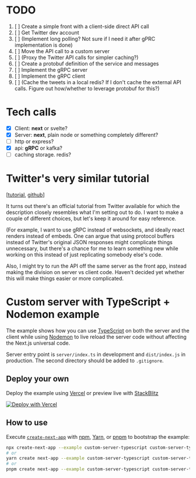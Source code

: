 
# TODO
1. [ ] Create a simple front with a client-side direct API call
1. [ ] Get Twitter dev account
1. [ ] (Implement long polling? Not sure if I need it after gPRC implementation is done)
1. [ ] Move the API call to a custom server
1. [ ] (Proxy the Twitter API calls for simpler caching?)
1. [ ] Create a protobuf definition of the service and messages
1. [ ] Implement the gRPC server
1. [ ] Implement the gRPC client
1. [ ] (Cache the tweets in a local redis? If I don't cache the external API calls. Figure out how/whether to leverage protobuf for this?)

# Tech calls
- [x] Client: **next** or svelte?
- [x] Server: **next**, plain node or something completely different?
- [ ] http or express?
- [x] api: **gRPC** or kafka?
- [ ] caching storage. redis?

# Twitter's very similar tutorial
[[tutorial](), [github](https://github.com/twitterdev/real-time-tweet-streamer)]

It turns out there's an official tutorial from Twitter available for which the description closely resembles what I'm setting out to do. I want to make a couple of different choices, but let's keep it around for easy reference.

(For example, I want to use gRPC instead of websockets, and ideally react renders instead of embeds. One can argue that using protocol buffers instead of Twitter's original JSON responses might complicate things unnecessary, but there's a chance for me to learn something new while working on this instead of just replicating somebody else's code.

Also, I might try to run the API off the same server as the front app, instead making the division on server vs client code. Haven't decided yet whether this will make things easier or more complicated.

# Custom server with TypeScript + Nodemon example

The example shows how you can use [TypeScript](https://typescriptlang.com) on both the server and the client while using [Nodemon](https://nodemon.io/) to live reload the server code without affecting the Next.js universal code.

Server entry point is `server/index.ts` in development and `dist/index.js` in production.
The second directory should be added to `.gitignore`.

## Deploy your own

Deploy the example using [Vercel](https://vercel.com?utm_source=github&utm_medium=readme&utm_campaign=next-example) or preview live with [StackBlitz](https://stackblitz.com/github/vercel/next.js/tree/canary/examples/custom-server-typescript)

[![Deploy with Vercel](https://vercel.com/button)](https://vercel.com/new/git/external?repository-url=https://github.com/vercel/next.js/tree/canary/examples/custom-server-typescript)

## How to use

Execute [`create-next-app`](https://github.com/vercel/next.js/tree/canary/packages/create-next-app) with [npm](https://docs.npmjs.com/cli/init), [Yarn](https://yarnpkg.com/lang/en/docs/cli/create/), or [pnpm](https://pnpm.io) to bootstrap the example:

```bash
npx create-next-app --example custom-server-typescript custom-server-typescript-app
# or
yarn create next-app --example custom-server-typescript custom-server-typescript-app
# or
pnpm create next-app --example custom-server-typescript custom-server-typescript-app
```

